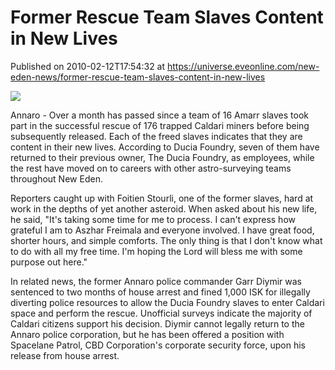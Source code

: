 # Former Rescue Team Slaves Content in New Lives
Published on 2010-02-12T17:54:32 at https://universe.eveonline.com/new-eden-news/former-rescue-team-slaves-content-in-new-lives

![](http://www.eve-mercury.net/images/mercurybanner.png)  
  
Annaro - Over a month has passed since a team of 16 Amarr slaves took part in the successful rescue of 176 trapped Caldari miners before being subsequently released. Each of the freed slaves indicates that they are content in their new lives. According to Ducia Foundry, seven of them have returned to their previous owner, The Ducia Foundry, as employees, while the rest have moved on to careers with other astro-surveying teams throughout New Eden.

Reporters caught up with Foitien Stourli, one of the former slaves, hard at work in the depths of yet another asteroid. When asked about his new life, he said, "It's taking some time for me to process. I can't express how grateful I am to Aszhar Freimala and everyone involved. I have great food, shorter hours, and simple comforts. The only thing is that I don't know what to do with all my free time. I'm hoping the Lord will bless me with some purpose out here."

In related news, the former Annaro police commander Garr Diymir was sentenced to two months of house arrest and fined 1,000 ISK for illegally diverting police resources to allow the Ducia Foundry slaves to enter Caldari space and perform the rescue. Unofficial surveys indicate the majority of Caldari citizens support his decision. Diymir cannot legally return to the Annaro police corporation, but he has been offered a position with Spacelane Patrol, CBD Corporation's corporate security force, upon his release from house arrest.
